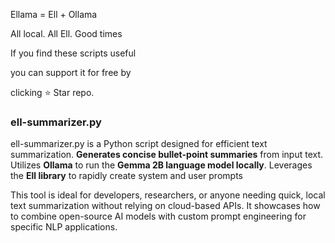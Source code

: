Ellama = Ell + Ollama

All local. All Ell. Good times

If you find these scripts useful

you can support it for free by 

clicking ⭐ Star repo.


### ell-summarizer.py

ell-summarizer.py is a Python script designed for efficient text summarization. **Generates concise bullet-point summaries** from input text. Utilizes **Ollama** to run the **Gemma 2B language model locally**. Leverages the **Ell library** to rapidly create system and user prompts

This tool is ideal for developers, researchers, or anyone needing quick, local text summarization without relying on cloud-based APIs. It showcases how to combine open-source AI models with custom prompt engineering for specific NLP applications.
